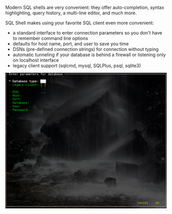 Modern SQL shells are very convenient: they offer auto-completion, syntax highlighting, query history, a multi-line editor, and much more.

SQL Shell makes using your favorite SQL client even more convenient:

* a standard interface to enter connection parameters so you don't have to remember command line options
* defaults for host name, port, and user to save you time
* DSNs (pre-defined connection strings) for connection without typing
* automatic tunneling if your database is behind a firewall or listening only on localhost interface
* legacy client support (sqlcmd, mysql, SQLPlus, psql, sqlite3)

![](https://raw.githubusercontent.com/thorstenkampe/SQL-Shell/main/screenshots/standard.png)
